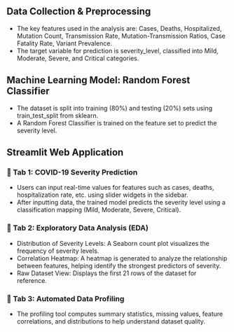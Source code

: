 ## Data Collection & Preprocessing
- The key features used in the analysis are:
Cases, Deaths, Hospitalized, Mutation Count, Transmission Rate, Mutation-Transmission Ratios, Case Fatality Rate, Variant Prevalence.
- The target variable for prediction is severity_level, classified into Mild, Moderate, Severe, and Critical categories.

## Machine Learning Model: Random Forest Classifier
- The dataset is split into training (80%) and testing (20%) sets using train_test_split from sklearn.
-  A Random Forest Classifier is trained on the feature set to predict the severity level.

## Streamlit Web Application

### 📌 Tab 1: COVID-19 Severity Prediction
- Users can input real-time values for features such as cases, deaths, hospitalization rate, etc. using slider widgets in the sidebar.
- After inputting data, the trained model predicts the severity level using a classification mapping (Mild, Moderate, Severe, Critical).

### 📌 Tab 2: Exploratory Data Analysis (EDA)
- Distribution of Severity Levels: A Seaborn count plot visualizes the frequency of severity levels.
- Correlation Heatmap: A heatmap is generated to analyze the relationship between features, helping identify the strongest predictors of severity.
- Raw Dataset View: Displays the first 21 rows of the dataset for reference.

### 📌 Tab 3: Automated Data Profiling
- The profiling tool computes summary statistics, missing values, feature correlations, and distributions to help understand dataset quality.
